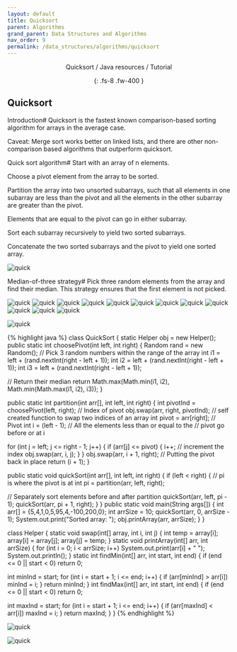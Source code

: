 ```yaml
---
layout: default
title: Quicksort
parent: Algorithms
grand_parent: Data Structures and Algorithms
nav_order: 9
permalink: /data_structures/algorithms/quicksort
---
```

<div align="center" markdown="1">
Quicksort / Java resources / Tutorial

{: .fs-8 .fw-400 }
</div>

## Quicksort

Introduction#
Quicksort is the fastest known comparison-based sorting algorithm for arrays in the average case.

Caveat: Merge sort works better on linked lists, and there are other non-comparison based algorithms that outperform quicksort.


Quick sort algorithm#
Start with an array of n elements.

Choose a pivot element from the array to be sorted.

Partition the array into two unsorted subarrays, such that all elements in one subarray are less than the pivot and all the elements in the other subarray are greater than the pivot.

Elements that are equal to the pivot can go in either subarray.

Sort each subarray recursively to yield two sorted subarrays.

Concatenate the two sorted subarrays and the pivot to yield one sorted array.

![quick](https://raw.githubusercontent.com/JavaLvivDev/prog-resources/master/resources/quick/quick.png)

Median-of-three strategy#
Pick three random elements from the array and find their median. This strategy ensures that the first element is not picked.

![quick](https://raw.githubusercontent.com/JavaLvivDev/prog-resources/master/resources/quick/quick1.png)
![quick](https://raw.githubusercontent.com/JavaLvivDev/prog-resources/master/resources/quick/quick2.png)
![quick](https://raw.githubusercontent.com/JavaLvivDev/prog-resources/master/resources/quick/quick3.png)
![quick](https://raw.githubusercontent.com/JavaLvivDev/prog-resources/master/resources/quick/quick4.png)
![quick](https://raw.githubusercontent.com/JavaLvivDev/prog-resources/master/resources/quick/quick5.png)
![quick](https://raw.githubusercontent.com/JavaLvivDev/prog-resources/master/resources/quick/quick6.png)
![quick](https://raw.githubusercontent.com/JavaLvivDev/prog-resources/master/resources/quick/quick7.png)
![quick](https://raw.githubusercontent.com/JavaLvivDev/prog-resources/master/resources/quick/quick8.png)
![quick](https://raw.githubusercontent.com/JavaLvivDev/prog-resources/master/resources/quick/quick9.png)
![quick](https://raw.githubusercontent.com/JavaLvivDev/prog-resources/master/resources/quick/quick10.png)
![quick](https://raw.githubusercontent.com/JavaLvivDev/prog-resources/master/resources/quick/quick11.png)
![quick](https://raw.githubusercontent.com/JavaLvivDev/prog-resources/master/resources/quick/quick12.png)

![quick](https://raw.githubusercontent.com/JavaLvivDev/prog-resources/master/resources/quick/quick13.png)

{% highlight java %}
class QuickSort {
 static Helper obj = new Helper();
 public static int choosePivot(int left, int right) {
  Random rand = new Random();
  // Pick 3 random numbers within the range of the array
  int i1 = left + (rand.nextInt(right - left + 1));
  int i2 = left + (rand.nextInt(right - left + 1));
  int i3 = left + (rand.nextInt(right - left + 1));

  // Return their median
  return Math.max(Math.min(i1, i2), Math.min(Math.max(i1, i2), i3));
 }

 public static int partition(int arr[], int left, int right) {
  int pivotInd = choosePivot(left, right); // Index of pivot
  obj.swap(arr, right, pivotInd); // self created function to swap two indices of an array
  int pivot = arr[right]; // Pivot 
  int i = (left - 1); // All the elements less than or equal to the
  // pivot go before or at i

  for (int j = left; j <= right - 1; j++) {
   if (arr[j] <= pivot) {
    i++; // increment the index 
    obj.swap(arr, i, j);
   }
  }
  obj.swap(arr, i + 1, right); // Putting the pivot back in place
  return (i + 1);
 }

 public static void quickSort(int arr[], int left, int right) {
  if (left < right) {
   // pi is where the pivot is at
   int pi = partition(arr, left, right);

   // Separately sort elements before and after partition 
   quickSort(arr, left, pi - 1);
   quickSort(arr, pi + 1, right);
  }
 }
 public static void main(String args[]) {
  int arr[] = {5,4,1,0,5,95,4,-100,200,0};
  int arrSize = 10;
  quickSort(arr, 0, arrSize - 1);
  System.out.print("Sorted array: ");
  obj.printArray(arr, arrSize);
 }
}

class Helper {
 static void swap(int[] array, int i, int j) {
  int temp = array[i];
  array[i] = array[j];
  array[j] = temp;
 }
 static void printArray(int[] arr, int arrSize) {
  for (int i = 0; i < arrSize; i++)
   System.out.print(arr[i] + " ");
  System.out.println();
 }
 static int findMin(int[] arr, int start, int end) {
  if (end <= 0 || start < 0)
   return 0;

  int minInd = start;
  for (int i = start + 1; i <= end; i++) {
   if (arr[minInd] > arr[i])
    minInd = i;
  }
  return minInd;
 }
 int findMax(int[] arr, int start, int end) {
  if (end <= 0 || start < 0)
   return 0;

  int maxInd = start;
  for (int i = start + 1; i <= end; i++) {
   if (arr[maxInd] < arr[i])
    maxInd = i;
  }
  return maxInd;
 }
}
{% endhighlight %}

![quick](https://raw.githubusercontent.com/JavaLvivDev/prog-resources/master/resources/quick/quick14.png)

![quick](https://raw.githubusercontent.com/JavaLvivDev/prog-resources/master/resources/quick/quick15.png)






